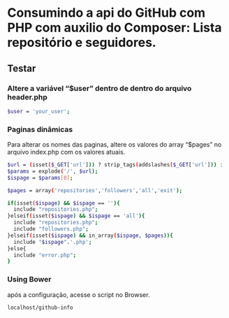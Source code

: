 # Consumindo a api do GitHub com PHP com auxilio do Composer: Lista repositório e seguidores.

## Testar

### Altere a  variável “$user” dentro de dentro do arquivo header.php

```sh
$user = 'your_user';
```

### Paginas dinâmicas 

Para alterar os nomes das paginas, altere os valores do array “$pages” no arquivo index.php com os valores atuais.

```sh
$url = (isset($_GET['url'])) ? strip_tags(addslashes($_GET['url'])) : '';
$params = explode('/', $url);
$ispage = $params[0];

$pages = array('repositories','followers','all','exit');

if(isset($ispage) && $ispage == ''){
  include "repositories.php";
}elseif(isset($ispage) && $ispage == 'all'){
  include "repositories.php";
  include "followers.php";
}elseif(isset($ispage) && in_array($ispage, $pages)){
  include "$ispage".'.php';
}else{
  include "error.php";
}
```

### Using Bower

após a configuração, acesse o script no Browser.

```sh
localhost/github-info
```